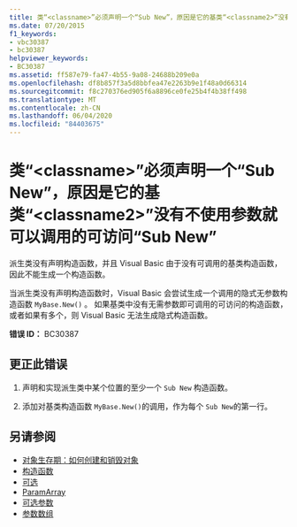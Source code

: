 ```yaml
---
title: 类“<classname>”必须声明一个“Sub New”，原因是它的基类“<classname2>”没有不使用参数就可以调用的可访问“Sub New”
ms.date: 07/20/2015
f1_keywords:
- vbc30387
- bc30387
helpviewer_keywords:
- BC30387
ms.assetid: ff587e79-fa47-4b55-9a08-24688b209e0a
ms.openlocfilehash: df8b857f3a5d8bbfea47e2263b9e1f48a0d66314
ms.sourcegitcommit: f8c270376ed905f6a8896ce0fe25b4f4b38ff498
ms.translationtype: MT
ms.contentlocale: zh-CN
ms.lasthandoff: 06/04/2020
ms.locfileid: "84403675"
---
```

# <a name="class-classname-must-declare-a-sub-new-because-its-base-class-classname2-does-not-have-an-accessible-sub-new-that-can-be-called-with-no-arguments"></a>类“\<classname>”必须声明一个“Sub New”，原因是它的基类“\<classname2>”没有不使用参数就可以调用的可访问“Sub New”
派生类没有声明构造函数，并且 Visual Basic 由于没有可调用的基类构造函数，因此不能生成一个构造函数。  
  
 当派生类没有声明构造函数时，Visual Basic 会尝试生成一个调用的隐式无参数构造函数 `MyBase.New()` 。 如果基类中没有无需参数即可调用的可访问的构造函数，或者如果有多个，则 Visual Basic 无法生成隐式构造函数。  
  
 **错误 ID：** BC30387  
  
## <a name="to-correct-this-error"></a>更正此错误  
  
1. 声明和实现派生类中某个位置的至少一个 `Sub New` 构造函数。  
  
2. 添加对基类构造函数 `MyBase.New()`的调用，作为每个 `Sub New`的第一行。  
  
## <a name="see-also"></a>另请参阅

- [对象生存期：如何创建和销毁对象](../programming-guide/language-features/objects-and-classes/object-lifetime-how-objects-are-created-and-destroyed.md)
- [构造函数](../programming-guide/concepts/object-oriented-programming.md#constructors)
- [可选](../language-reference/modifiers/optional.md)
- [ParamArray](../language-reference/modifiers/paramarray.md)
- [可选参数](../programming-guide/language-features/procedures/optional-parameters.md)
- [参数数组](../programming-guide/language-features/procedures/parameter-arrays.md)
